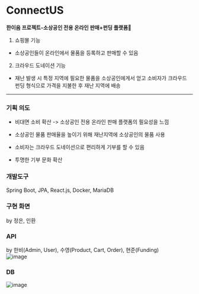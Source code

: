# ConnectUS
**한이음 프로젝트-소상공인 전용 온라인 판매+펀딩 플랫폼🙌**
1. 쇼핑몰 기능
- 소상공인들이 온라인에서 물품을 등록하고 판매할 수 있음
2. 크라우드 도네이션 기능
- 재난 발생 시 특정 지역에 필요한 물품을 소상공인에게서 얻고 소비자가 크라우드 펀딩 형식으로 가격을 지불한 후 재난 지역에 배송

* * *

### 기획 의도
   - 비대면 소비 확산 -> 소상공인 전용 온라인 판매 플랫폼의 필요성을 느낌
   
   - 소상공인 물품 판매율을 높이기 위해 재난지역에 소상공인의 물품 사용
   
   - 소비자는 크라우드 도네이션으로 편리하게 기부를 할 수 있음
   
   - 투명한 기부 문화 확산

### 개발도구
Spring Boot, JPA, React.js, Docker, MariaDB

### 구현 화면
by 정은, 인환   

### API
by 한비(Admin, User), 수영(Product, Cart, Order), 현준(Funding)   
![image](https://user-images.githubusercontent.com/36736904/96230356-652e1600-0fd2-11eb-963f-75c46b9cd321.png)

### DB
![image](https://user-images.githubusercontent.com/36736904/96233286-2cdb0780-0fd3-11eb-9224-78fc79d0ba5a.png)



